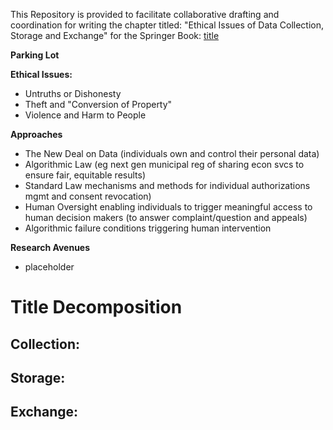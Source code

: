 This Repository is provided to facilitate collaborative drafting and coordination for writing the chapter titled: "Ethical Issues of Data Collection, Storage and Exchange" for the Springer Book: [title](http://www.example.org/)



**Parking Lot**

**Ethical Issues:**
* Untruths or Dishonesty 
* Theft and "Conversion of Property" 
* Violence and Harm to People

**Approaches**
* The New Deal on Data (individuals own and control their personal data)
* Algorithmic Law (eg next gen municipal reg of sharing econ svcs to ensure fair, equitable results)
* Standard Law mechanisms and methods for individual authorizations mgmt and consent revocation)
* Human Oversight enabling individuals to trigger meaningful access to human decision makers (to answer complaint/question and appeals)
* Algorithmic failure conditions triggering human intervention



**Research Avenues**
* placeholder


# Title Decomposition


##  Collection:

## Storage:
##  Exchange: 

